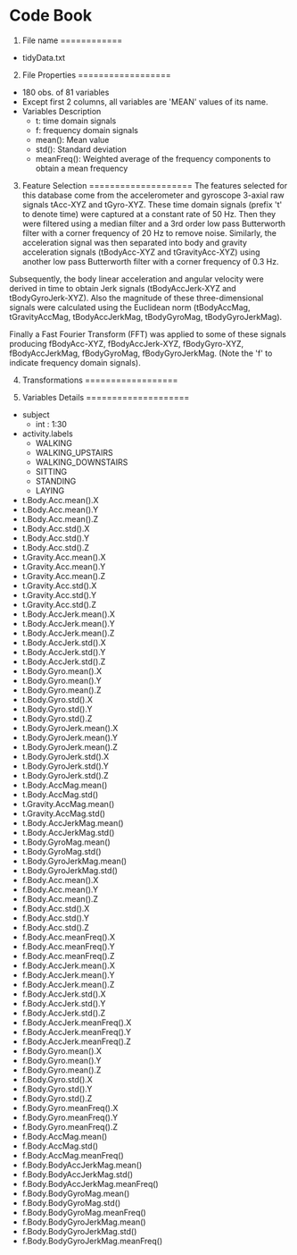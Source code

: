 Code Book
=========

1. File name
============
- tidyData.txt

2. File Properties
==================
- 180 obs. of  81 variables
- Except first 2 columns, all variables are 'MEAN' values of its name.
- Variables Description
	- t: time domain signals
	- f: frequency domain signals
	- mean(): Mean value
	- std(): Standard deviation
	- meanFreq(): Weighted average of the frequency components to obtain a mean frequency

3. Feature Selection
====================
The features selected for this database come from the accelerometer and gyroscope 3-axial raw signals tAcc-XYZ and tGyro-XYZ. These time domain signals (prefix 't' to denote time) were captured at a constant rate of 50 Hz. Then they were filtered using a median filter and a 3rd order low pass Butterworth filter with a corner frequency of 20 Hz to remove noise. Similarly, the acceleration signal was then separated into body and gravity acceleration signals (tBodyAcc-XYZ and tGravityAcc-XYZ) using another low pass Butterworth filter with a corner frequency of 0.3 Hz. 

Subsequently, the body linear acceleration and angular velocity were derived in time to obtain Jerk signals (tBodyAccJerk-XYZ and tBodyGyroJerk-XYZ). Also the magnitude of these three-dimensional signals were calculated using the Euclidean norm (tBodyAccMag, tGravityAccMag, tBodyAccJerkMag, tBodyGyroMag, tBodyGyroJerkMag). 

Finally a Fast Fourier Transform (FFT) was applied to some of these signals producing fBodyAcc-XYZ, fBodyAccJerk-XYZ, fBodyGyro-XYZ, fBodyAccJerkMag, fBodyGyroMag, fBodyGyroJerkMag. (Note the 'f' to indicate frequency domain signals). 

4. Transformations
==================


5. Variables Details
====================
- subject
	- int : 1:30
- activity.labels
	- WALKING
	- WALKING_UPSTAIRS
	- WALKING_DOWNSTAIRS
	- SITTING
	- STANDING
	- LAYING
- t.Body.Acc.mean().X
- t.Body.Acc.mean().Y
- t.Body.Acc.mean().Z
- t.Body.Acc.std().X
- t.Body.Acc.std().Y
- t.Body.Acc.std().Z
- t.Gravity.Acc.mean().X
- t.Gravity.Acc.mean().Y
- t.Gravity.Acc.mean().Z
- t.Gravity.Acc.std().X
- t.Gravity.Acc.std().Y
- t.Gravity.Acc.std().Z
- t.Body.AccJerk.mean().X
- t.Body.AccJerk.mean().Y
- t.Body.AccJerk.mean().Z
- t.Body.AccJerk.std().X
- t.Body.AccJerk.std().Y
- t.Body.AccJerk.std().Z
- t.Body.Gyro.mean().X
- t.Body.Gyro.mean().Y
- t.Body.Gyro.mean().Z
- t.Body.Gyro.std().X
- t.Body.Gyro.std().Y
- t.Body.Gyro.std().Z
- t.Body.GyroJerk.mean().X
- t.Body.GyroJerk.mean().Y
- t.Body.GyroJerk.mean().Z
- t.Body.GyroJerk.std().X
- t.Body.GyroJerk.std().Y
- t.Body.GyroJerk.std().Z
- t.Body.AccMag.mean()
- t.Body.AccMag.std()
- t.Gravity.AccMag.mean()
- t.Gravity.AccMag.std()
- t.Body.AccJerkMag.mean()
- t.Body.AccJerkMag.std()
- t.Body.GyroMag.mean()
- t.Body.GyroMag.std()
- t.Body.GyroJerkMag.mean()
- t.Body.GyroJerkMag.std()
- f.Body.Acc.mean().X
- f.Body.Acc.mean().Y
- f.Body.Acc.mean().Z
- f.Body.Acc.std().X
- f.Body.Acc.std().Y
- f.Body.Acc.std().Z
- f.Body.Acc.meanFreq().X
- f.Body.Acc.meanFreq().Y
- f.Body.Acc.meanFreq().Z
- f.Body.AccJerk.mean().X
- f.Body.AccJerk.mean().Y
- f.Body.AccJerk.mean().Z
- f.Body.AccJerk.std().X
- f.Body.AccJerk.std().Y
- f.Body.AccJerk.std().Z
- f.Body.AccJerk.meanFreq().X
- f.Body.AccJerk.meanFreq().Y
- f.Body.AccJerk.meanFreq().Z
- f.Body.Gyro.mean().X
- f.Body.Gyro.mean().Y
- f.Body.Gyro.mean().Z
- f.Body.Gyro.std().X
- f.Body.Gyro.std().Y
- f.Body.Gyro.std().Z
- f.Body.Gyro.meanFreq().X
- f.Body.Gyro.meanFreq().Y
- f.Body.Gyro.meanFreq().Z
- f.Body.AccMag.mean()
- f.Body.AccMag.std()
- f.Body.AccMag.meanFreq()
- f.Body.BodyAccJerkMag.mean()
- f.Body.BodyAccJerkMag.std()
- f.Body.BodyAccJerkMag.meanFreq()
- f.Body.BodyGyroMag.mean()
- f.Body.BodyGyroMag.std()
- f.Body.BodyGyroMag.meanFreq()
- f.Body.BodyGyroJerkMag.mean()
- f.Body.BodyGyroJerkMag.std()
- f.Body.BodyGyroJerkMag.meanFreq()	